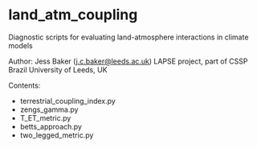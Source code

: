 # land_atm_coupling
Diagnostic scripts for evaluating land-atmosphere interactions in climate models

Author: Jess Baker (j.c.baker@leeds.ac.uk)
LAPSE project, part of CSSP Brazil
University of Leeds, UK

Contents:
- terrestrial_coupling_index.py
- zengs_gamma.py
- T_ET_metric.py
- betts_approach.py
- two_legged_metric.py
